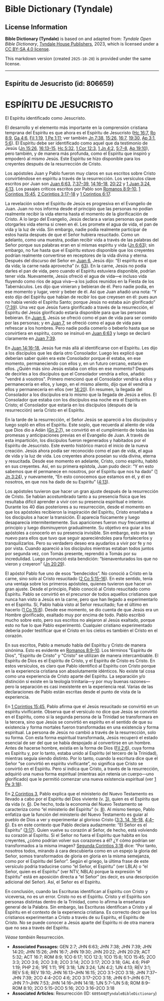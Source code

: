 # Bible Dictionary (Tyndale)

## License Information

**Bible Dictionary (Tyndale)** is based on and adapted from: _Tyndale Open Bible Dictionary_, [Tyndale House Publishers](https://tyndaleopenresources.com/), 2023, which is licensed under a [CC BY-SA 4.0 license](https://creativecommons.org/licenses/by-sa/4.0/legalcode.en).

This markdown version (created `2025-10-20`) is provided under the same license.



--------------------------------

## Espíritu de Jesucristo (id: 806659)

ESPÍRITU DE JESUCRISTO
======================

El Espíritu identificado como Jesucristo.

El desarrollo y el elemento más importante en la comprensión cristiana temprana del Espíritu es que ahora es el Espíritu de Jesucristo ([Hc 16:7,](https://ref.ly/Acts16:7) [Ro 8:9,](https://ref.ly/Rom8:9) [Ga 4:6,](https://ref.ly/Gal4:6) [Fil 1:19](https://ref.ly/Phil1:19), [1 Pe 1:11](https://ref.ly/1Pet1:11); ver también [Jn 7:38,](https://ref.ly/John7:38) [15:26,](https://ref.ly/John15:26) [16:7,](https://ref.ly/John16:7) [19:30,](https://ref.ly/John19:30) [Ap 3:1](https://ref.ly/Rev3:1), [5:6](https://ref.ly/Rev5:6)). El Espíritu debe ser identificado como aquel que da testimonio de Jesús ([Jn 15:26,](https://ref.ly/John15:26) [16:13–15,](https://ref.ly/John16:13-John16:15) [Hc 5:32,](https://ref.ly/Acts5:32) [1 Cor 12:3,](https://ref.ly/1Cor12:3) [1 Jn 4:2,](https://ref.ly/1John4:2) [5:7–8,](https://ref.ly/1John5:7-1John5:8) [Ap 19:10](https://ref.ly/Rev19:10)), pero también, y de manera más profunda, como el Espíritu que inspiró y empoderó al mismo Jesús. Este Espíritu se hizo disponible para los creyentes después de la resurrección de Cristo.

Los apóstoles Juan y Pablo fueron muy claros en sus escritos sobre Cristo convirtiéndose en espíritu a través de la resurrección. Los versículos clave escritos por Juan son [Juan 6:63,](https://ref.ly/John6:63) [7:37–39,](https://ref.ly/John7:37-John7:39) [14:16–18,](https://ref.ly/John14:16-John14:18) [20:22](https://ref.ly/John20:22) y [1 Juan 3:24,](https://ref.ly/1John3:24) [4:13](https://ref.ly/1John4:13). Los pasajes críticos escritos por Pablo son [Romanos 8:9–10,](https://ref.ly/Rom8:9-Rom8:10) [1 Corintios 15:45](https://ref.ly/1Cor15:45), [2 Corintios 3:17–18](https://ref.ly/2Cor3:17-2Cor3:18) y [1 Corintios 6:17](https://ref.ly/1Cor6:17).

La revelación sobre el Espíritu de Jesús es progresiva en el Evangelio de Juan. Juan no nos informa desde el principio que las personas no podían realmente recibir la vida eterna hasta el momento de la glorificación de Cristo. A lo largo del Evangelio, Jesús declara a varias personas que puede otorgarles vida eterna si creen en él. Les promete el agua de vida, el pan de vida y la luz de vida. Sin embargo, nadie podía realmente participar de estos hasta después de que el Señor hubiera resucitado. Como un adelanto, como una muestra, podían recibir vida a través de las palabras del Señor porque sus palabras eran en sí mismas espíritu y vida ([Jn 6:63](https://ref.ly/John6:63)); sin embargo, no fue hasta que el Espíritu estuvo disponible que los creyentes podrían realmente convertirse en receptores de la vida divina y eterna. Después del discurso del Señor en [Juan 6](https://ref.ly/John6:1-John6:71), Jesús dijo: “El espíritu es el que da vida; la carne nada aprovecha” (v. [63](https://ref.ly/John6:63)). En la carne, Jesús no podía darles el pan de vida, pero cuando el Espíritu estuviera disponible, podrían tener vida. Nuevamente, Jesús ofreció el agua de vida—e incluso vida fluyendo como ríos de agua viva—a los judíos reunidos en la Fiesta de los Tabernáculos. Les dijo que vinieran y bebieran de él. Pero nadie podía, en ese momento y lugar, venir y beber de él. Así que Juan añadió una nota: “Y esto dijo del Espíritu que habían de recibir los que creyesen en él: pues aun no había venido el Espíritu Santo; porque Jesús no estaba aún glorificado” ([7:39](https://ref.ly/John7:39)). Una vez que Jesús fuera glorificado a través de la resurrección, el Espíritu del Jesús glorificado estaría disponible para que las personas bebieran. En [Juan 6](https://ref.ly/John6:1-John6:71), Jesús se ofreció como el pan de vida para ser comido por las personas; y en [Juan 7](https://ref.ly/John7:1-John7:53), se ofreció como el agua de vida para refrescar a los hombres. Pero nadie podía comerlo o beberlo hasta que se convirtiera en espíritu, como se insinuó en [Juan 6:63](https://ref.ly/John6:63) y luego se declaró claramente en [Juan 7:39](https://ref.ly/John7:39).

En [Juan 14:16–18](https://ref.ly/John14:16-John14:18), Jesús fue más allá al identificarse con el Espíritu. Les dijo a los discípulos que les daría otro Consolador. Luego les explicó que deberían saber quién era este Consolador porque él estaba, en ese momento, permaneciendo con ellos y, en un futuro cercano, estaría en ellos. ¿Quién más sino Jesús estaba con ellos en ese momento? Después de decirles a los discípulos que el Consolador vendría a ellos, añadió: "vendré á vosotros". Primero mencionó que el Consolador vendría a ellos y permanecería en ellos, y luego, en el mismo aliento, dijo que él vendría a ellos y permanecería en ellos (ver [14:20](https://ref.ly/John14:20)). En resumen, la llegada del Consolador a los discípulos era lo mismo que la llegada de Jesús a ellos. El Consolador que estaba con los discípulos esa noche era el Espíritu en Cristo; el Consolador que estaría en los discípulos (después de la resurrección) sería Cristo en el Espíritu.

En la tarde de la resurrección, el Señor Jesús se apareció a los discípulos y luego sopló en ellos el Espíritu. Este soplo, que recuerda al aliento de vida que Dios dio a Adán ([Gn 2:7](https://ref.ly/Gen2:7)), se convirtió en el cumplimiento de todas las promesas y anticipaciones previas en el Evangelio de Juan. A través de esta impartición, los discípulos fueron regenerados y habitados por el Espíritu de Jesucristo. Este evento histórico marcó el inicio de la nueva creación. Jesús ahora podía ser reconocido como el pan de vida, el agua de vida y la luz de vida. Los creyentes ahora poseían su vida divina, eterna y resucitada. Desde ese momento en adelante, Cristo, como espíritu, habitó en sus creyentes. Así, en su primera epístola, Juan pudo decir: “Y en esto sabemos que él permanece en nosotros, por el Espíritu que nos ha dado” ([1 Jn 3:24](https://ref.ly/1John3:24)), y nuevamente, “En esto conocemos que estamos en él, y él en nosotros, en que nos ha dado de su Espíritu” ([4:13](https://ref.ly/1John4:13)).

Los apóstoles tuvieron que hacer un gran ajuste después de la resurrección de Cristo. Se habían acostumbrado tanto a su presencia física que les resultaba difícil aprender a vivir con su presencia espiritual e interior. Durante los 40 días posteriores a su resurrección, desde el momento en que los apóstoles recibieron la inspiración del Espíritu, Cristo enseñaba a los discípulos a hacer la transición. Él aparecía físicamente y luego desaparecía intermitentemente. Sus apariciones fueron muy frecuentes al principio y luego disminuyeron gradualmente. Su objetivo era guiar a los apóstoles a conocerlo en su presencia invisible. Sin embargo, esto era tan nuevo para ellos que tuvo que seguir apareciéndoles para fortalecerlos y tranquilizarlos. Pero su verdadero deseo era ayudarlos a vivir por fe y no por vista. Cuando apareció a los discípulos mientras estaban todos juntos por segunda vez, con Tomás presente, reprendió a Tomás por su incredulidad. Luego pronunció esta bendición: “bienaventurados los que no vieron y creyeron” ([Jn 20:29](https://ref.ly/John20:29)).

El apóstol Pablo fue uno de esos “bendecidos”. No conoció a Cristo en la carne, sino solo al Cristo resucitado ([2 Co 5:15–16](https://ref.ly/2Cor5:15-2Cor5:16)). En este sentido, tenía una ventaja sobre los primeros apóstoles, quienes tuvieron que hacer un gran ajuste. Desde el principio, Pablo conoció al Cristo resucitado como Espíritu. Pablo se convirtió en el precursor de todos aquellos cristianos que nunca han visto a Jesús en la carne, pero que han llegado a experimentarlo en el Espíritu. Sí, Pablo había visto al Señor resucitado; fue el último en hacerlo ([1 Co 15:8](https://ref.ly/1Cor15:8)). Desde ese momento, se dio cuenta de que Jesús era un Hombre glorificado, exaltado muy por encima de todo. Pablo escribió mucho sobre esto, pero sus escritos no alejaron al Jesús exaltado, porque esto no fue lo que Pablo experimentó. Cualquier cristiano experimentado debería poder testificar que el Cristo en los cielos es también el Cristo en el corazón.

En sus escritos, Pablo a menudo habla del Espíritu y Cristo de manera sinónima. Esto es evidente en [Romanos 8:9–10](https://ref.ly/Rom8:9-Rom8:10). Los términos "Espíritu de Dios", "Espíritu de Cristo" y "Cristo" se utilizan de manera intercambiable. El Espíritu de Dios es el Espíritu de Cristo, y el Espíritu de Cristo es Cristo. En estos versículos, es claro que Pablo identificó al Espíritu con Cristo porque en la experiencia cristiana son absolutamente idénticos. No existe tal cosa como una experiencia de Cristo aparte del Espíritu. La separación y/o distinción sí existe en la teología trinitaria—y por muy buenas razones—pero la separación es casi inexistente en la experiencia real. Varias de las declaraciones de Pablo están escritas desde el punto de vista de la experiencia.

En [1 Corintios 15:45](https://ref.ly/1Cor15:45), Pablo afirma que el Jesús resucitado se convirtió en un espíritu vivificante. Observa que el versículo no dice que Jesús se convirtió en el Espíritu, como si la segunda persona de la Trinidad se transformara en la tercera, sino que Jesús se convirtió en espíritu en el sentido de que su existencia y forma mortales fueron transformadas en una existencia y forma espiritual. La persona de Jesús no cambió a través de la resurrección, solo su forma. Con esta forma espiritual transformada, Jesús recuperó el estado esencial de ser del que se había despojado al convertirse en un hombre. Antes de hacerse hombre, existía en la forma de Dios ([Fil 2:6](https://ref.ly/Phil2:6)), cuya forma es Espíritu y, por lo tanto, estaba unido al Espíritu (el tercero de la Trinidad), mientras seguía siendo distinto. Por lo tanto, cuando la escritura dice que el Señor “se convirtió en espíritu vivificante”, no significa que Cristo se convirtió en el Espíritu. Pero sí indica que Cristo, a través de la resurrección, adquirió una nueva forma espiritual (mientras aún retenía un cuerpo—uno glorificado) que le permitió comenzar una nueva existencia espiritual (ver [1 Pe 3:18](https://ref.ly/1Pet3:18)).

En [2 Corintios 3](https://ref.ly/2Cor3:1-2Cor3:18), Pablo explica que el ministerio del Nuevo Testamento es llevado a cabo por el Espíritu del Dios viviente (v. [3](https://ref.ly/2Cor3:3)), quien es el Espíritu que da vida (v. [6](https://ref.ly/2Cor3:6)). De hecho, toda la economía del Nuevo Testamento se caracteriza como “el ministerio del Espíritu” (v. [8](https://ref.ly/2Cor3:8)). Al mismo tiempo, Pablo enfatiza que la función del ministerio del Nuevo Testamento es guiar al pueblo de Dios a ver y experimentar al glorioso Cristo ([3:3, 14, 16–18,](https://ref.ly/2Cor3:3,2Cor3:14,2Cor3:16-2Cor3:18) [4:4–6](https://ref.ly/2Cor4:4-2Cor4:6)). Es en este contexto que Pablo declara audazmente: “El Señor es el Espíritu” ([3:17](https://ref.ly/2Cor3:17)). Quien vuelve su corazón al Señor, de hecho, está volviendo su corazón al Espíritu. Si el Señor no fuera el Espíritu que habita en los creyentes, ¿cómo podrían volver sus corazones a él? ¿Y cómo podrían ser transformados a la misma imagen? [Segunda Corintios 3:18](https://ref.ly/2Cor3:18) dice: “Por tanto, nosotros todos, mirando á cara descubierta como en un espejo la gloria del Señor, somos transformados de gloria en gloria en la misma semejanza, como por el Espíritu del Señor”. Según el griego, la última frase de este versículo podría traducirse como “el Señor, el Espíritu” (ver LBLA) o “el Señor, quien es el Espíritu” (ver NTV, NBLA) porque la expresión “el Espíritu” está en aposición directa a “el Señor” (es decir, es una descripción adicional del Señor). Así, el Señor es el Espíritu.

En conclusión, cuando las Escrituras identifican al Espíritu con Cristo y viceversa, no es un error. Cristo no es el Espíritu. Cristo y el Espíritu son personas distintas dentro de la Trinidad, como lo afirma la enseñanza general de la Palabra. Sin embargo, las Escrituras identifican a Cristo y al Espíritu en el contexto de la experiencia cristiana. Es correcto decir que los cristianos experimentan a Cristo a través de su Espíritu, el Espíritu de Cristo. No se puede conocer a Jesús aparte del Espíritu ni de otra manera que no sea a través del Espíritu.

*Véase también* Resurrección.

* **Associated Passages:** GEN 2:7; JHN 6:63; JHN 7:38; JHN 7:39; JHN 14:20; JHN 15:26; JHN 16:7; JHN 19:30; JHN 20:22; JHN 20:29; ACT 5:32; ACT 16:7; ROM 8:9; 1CO 6:17; 1CO 12:3; 1CO 15:8; 1CO 15:45; 2CO 3:3; 2CO 3:6; 2CO 3:8; 2CO 3:14; 2CO 3:17; 2CO 3:18; GAL 4:6; PHP 1:19; PHP 2:6; 1PE 1:11; 1PE 3:18; 1JN 3:24; 1JN 4:2; 1JN 4:13; REV 3:1; REV 5:6; REV 19:10; JHN 16:13–JHN 16:15; 2CO 3:1–2CO 3:18; JHN 7:37–JHN 7:39; 2CO 4:4–2CO 4:6; 2CO 3:17–2CO 3:18; JHN 6:1–JHN 6:71; JHN 7:1–JHN 7:53; JHN 14:16–JHN 14:18; 1JN 5:7–1JN 5:8; ROM 8:9–ROM 8:10; 2CO 5:15–2CO 5:16; 2CO 3:16–2CO 3:18
* **Associated Articles:** Resurrección (ID: `689544@TyndaleBibleDictionary`)


